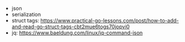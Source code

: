 + json
+ serialization
+ struct tags: https://www.practical-go-lessons.com/post/how-to-add-and-read-go-struct-tags-cbt2mue6togs70jopvi0
+ jq: https://www.baeldung.com/linux/jq-command-json
